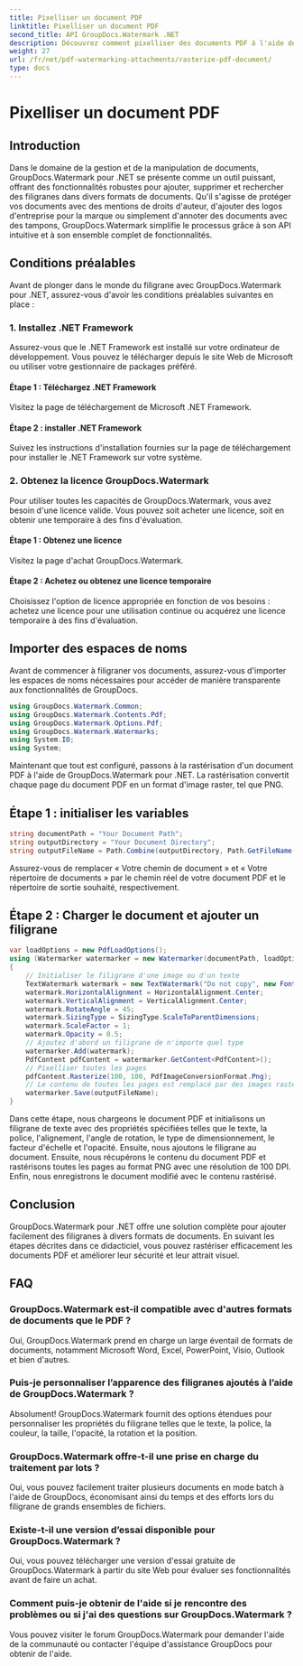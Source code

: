 ```yaml
---
title: Pixelliser un document PDF
linktitle: Pixelliser un document PDF
second_title: API GroupDocs.Watermark .NET
description: Découvrez comment pixelliser des documents PDF à l'aide de GroupDocs.Watermark pour .NET. Améliorez la sécurité des documents et leur attrait visuel sans effort.
weight: 27
url: /fr/net/pdf-watermarking-attachments/rasterize-pdf-document/
type: docs
---
```

# Pixelliser un document PDF

## Introduction
Dans le domaine de la gestion et de la manipulation de documents, GroupDocs.Watermark pour .NET se présente comme un outil puissant, offrant des fonctionnalités robustes pour ajouter, supprimer et rechercher des filigranes dans divers formats de documents. Qu'il s'agisse de protéger vos documents avec des mentions de droits d'auteur, d'ajouter des logos d'entreprise pour la marque ou simplement d'annoter des documents avec des tampons, GroupDocs.Watermark simplifie le processus grâce à son API intuitive et à son ensemble complet de fonctionnalités.
## Conditions préalables
Avant de plonger dans le monde du filigrane avec GroupDocs.Watermark pour .NET, assurez-vous d'avoir les conditions préalables suivantes en place :
### 1. Installez .NET Framework
Assurez-vous que le .NET Framework est installé sur votre ordinateur de développement. Vous pouvez le télécharger depuis le site Web de Microsoft ou utiliser votre gestionnaire de packages préféré.
#### Étape 1 : Téléchargez .NET Framework
Visitez la page de téléchargement de Microsoft .NET Framework.
#### Étape 2 : installer .NET Framework
Suivez les instructions d'installation fournies sur la page de téléchargement pour installer le .NET Framework sur votre système.
### 2. Obtenez la licence GroupDocs.Watermark
Pour utiliser toutes les capacités de GroupDocs.Watermark, vous avez besoin d'une licence valide. Vous pouvez soit acheter une licence, soit en obtenir une temporaire à des fins d'évaluation.
#### Étape 1 : Obtenez une licence
Visitez la page d'achat GroupDocs.Watermark.
#### Étape 2 : Achetez ou obtenez une licence temporaire
Choisissez l'option de licence appropriée en fonction de vos besoins : achetez une licence pour une utilisation continue ou acquérez une licence temporaire à des fins d'évaluation.

## Importer des espaces de noms
Avant de commencer à filigraner vos documents, assurez-vous d'importer les espaces de noms nécessaires pour accéder de manière transparente aux fonctionnalités de GroupDocs.
```csharp
using GroupDocs.Watermark.Common;
using GroupDocs.Watermark.Contents.Pdf;
using GroupDocs.Watermark.Options.Pdf;
using GroupDocs.Watermark.Watermarks;
using System.IO;
using System;
```

Maintenant que tout est configuré, passons à la rastérisation d'un document PDF à l'aide de GroupDocs.Watermark pour .NET. La rastérisation convertit chaque page du document PDF en un format d'image raster, tel que PNG.
## Étape 1 : initialiser les variables
```csharp
string documentPath = "Your Document Path";
string outputDirectory = "Your Document Directory";
string outputFileName = Path.Combine(outputDirectory, Path.GetFileName(documentPath));
```
Assurez-vous de remplacer « Votre chemin de document » et « Votre répertoire de documents » par le chemin réel de votre document PDF et le répertoire de sortie souhaité, respectivement.
## Étape 2 : Charger le document et ajouter un filigrane
```csharp
var loadOptions = new PdfLoadOptions();
using (Watermarker watermarker = new Watermarker(documentPath, loadOptions))
{
    // Initialiser le filigrane d'une image ou d'un texte
    TextWatermark watermark = new TextWatermark("Do not copy", new Font("Arial", 8));
    watermark.HorizontalAlignment = HorizontalAlignment.Center;
    watermark.VerticalAlignment = VerticalAlignment.Center;
    watermark.RotateAngle = 45;
    watermark.SizingType = SizingType.ScaleToParentDimensions;
    watermark.ScaleFactor = 1;
    watermark.Opacity = 0.5;
    // Ajoutez d'abord un filigrane de n'importe quel type
    watermarker.Add(watermark);
    PdfContent pdfContent = watermarker.GetContent<PdfContent>();
    // Pixelliser toutes les pages
    pdfContent.Rasterize(100, 100, PdfImageConversionFormat.Png);
    // Le contenu de toutes les pages est remplacé par des images raster
    watermarker.Save(outputFileName);
}
```
Dans cette étape, nous chargeons le document PDF et initialisons un filigrane de texte avec des propriétés spécifiées telles que le texte, la police, l'alignement, l'angle de rotation, le type de dimensionnement, le facteur d'échelle et l'opacité. Ensuite, nous ajoutons le filigrane au document. Ensuite, nous récupérons le contenu du document PDF et rastérisons toutes les pages au format PNG avec une résolution de 100 DPI. Enfin, nous enregistrons le document modifié avec le contenu rastérisé.

## Conclusion
GroupDocs.Watermark pour .NET offre une solution complète pour ajouter facilement des filigranes à divers formats de documents. En suivant les étapes décrites dans ce didacticiel, vous pouvez rastériser efficacement les documents PDF et améliorer leur sécurité et leur attrait visuel.
## FAQ
### GroupDocs.Watermark est-il compatible avec d'autres formats de documents que le PDF ?
Oui, GroupDocs.Watermark prend en charge un large éventail de formats de documents, notamment Microsoft Word, Excel, PowerPoint, Visio, Outlook et bien d'autres.
### Puis-je personnaliser l’apparence des filigranes ajoutés à l’aide de GroupDocs.Watermark ?
Absolument! GroupDocs.Watermark fournit des options étendues pour personnaliser les propriétés du filigrane telles que le texte, la police, la couleur, la taille, l'opacité, la rotation et la position.
### GroupDocs.Watermark offre-t-il une prise en charge du traitement par lots ?
Oui, vous pouvez facilement traiter plusieurs documents en mode batch à l'aide de GroupDocs, économisant ainsi du temps et des efforts lors du filigrane de grands ensembles de fichiers.
### Existe-t-il une version d’essai disponible pour GroupDocs.Watermark ?
Oui, vous pouvez télécharger une version d'essai gratuite de GroupDocs.Watermark à partir du site Web pour évaluer ses fonctionnalités avant de faire un achat.
### Comment puis-je obtenir de l'aide si je rencontre des problèmes ou si j'ai des questions sur GroupDocs.Watermark ?
Vous pouvez visiter le forum GroupDocs.Watermark pour demander l'aide de la communauté ou contacter l'équipe d'assistance GroupDocs pour obtenir de l'aide.
